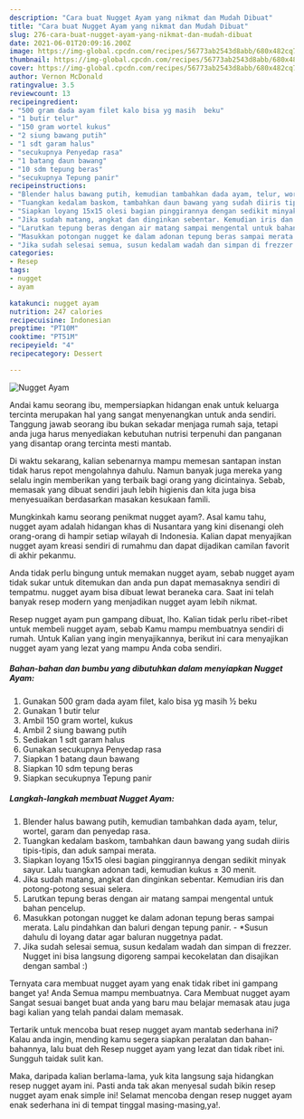 ```yaml
---
description: "Cara buat Nugget Ayam yang nikmat dan Mudah Dibuat"
title: "Cara buat Nugget Ayam yang nikmat dan Mudah Dibuat"
slug: 276-cara-buat-nugget-ayam-yang-nikmat-dan-mudah-dibuat
date: 2021-06-01T20:09:16.200Z
image: https://img-global.cpcdn.com/recipes/56773ab2543d8abb/680x482cq70/nugget-ayam-foto-resep-utama.jpg
thumbnail: https://img-global.cpcdn.com/recipes/56773ab2543d8abb/680x482cq70/nugget-ayam-foto-resep-utama.jpg
cover: https://img-global.cpcdn.com/recipes/56773ab2543d8abb/680x482cq70/nugget-ayam-foto-resep-utama.jpg
author: Vernon McDonald
ratingvalue: 3.5
reviewcount: 13
recipeingredient:
- "500 gram dada ayam filet kalo bisa yg masih  beku"
- "1 butir telur"
- "150 gram wortel kukus"
- "2 siung bawang putih"
- "1 sdt garam halus"
- "secukupnya Penyedap rasa"
- "1 batang daun bawang"
- "10 sdm tepung beras"
- "secukupnya Tepung panir"
recipeinstructions:
- "Blender halus bawang putih, kemudian tambahkan dada ayam, telur, wortel, garam dan penyedap rasa."
- "Tuangkan kedalam baskom, tambahkan daun bawang yang sudah diiris tipis-tipis, dan aduk sampai merata."
- "Siapkan loyang 15x15 olesi bagian pinggirannya dengan sedikit minyak sayur. Lalu tuangkan adonan tadi, kemudian kukus ± 30 menit."
- "Jika sudah matang, angkat dan dinginkan sebentar. Kemudian iris dan potong-potong sesuai selera."
- "Larutkan tepung beras dengan air matang sampai mengental untuk bahan pencelup."
- "Masukkan potongan nugget ke dalam adonan tepung beras sampai merata. Lalu pindahkan dan baluri dengan tepung panir. *Susun dahulu di loyang datar agar baluran nuggetnya padat."
- "Jika sudah selesai semua, susun kedalam wadah dan simpan di frezzer. Nugget ini bisa langsung digoreng sampai kecokelatan dan disajikan dengan sambal :)"
categories:
- Resep
tags:
- nugget
- ayam

katakunci: nugget ayam 
nutrition: 247 calories
recipecuisine: Indonesian
preptime: "PT10M"
cooktime: "PT51M"
recipeyield: "4"
recipecategory: Dessert

---
```



![Nugget Ayam](https://img-global.cpcdn.com/recipes/56773ab2543d8abb/680x482cq70/nugget-ayam-foto-resep-utama.jpg)

Andai kamu seorang ibu, mempersiapkan hidangan enak untuk keluarga tercinta merupakan hal yang sangat menyenangkan untuk anda sendiri. Tanggung jawab seorang ibu bukan sekadar menjaga rumah saja, tetapi anda juga harus menyediakan kebutuhan nutrisi terpenuhi dan panganan yang disantap orang tercinta mesti mantab.

Di waktu  sekarang, kalian sebenarnya mampu memesan santapan instan tidak harus repot mengolahnya dahulu. Namun banyak juga mereka yang selalu ingin memberikan yang terbaik bagi orang yang dicintainya. Sebab, memasak yang dibuat sendiri jauh lebih higienis dan kita juga bisa menyesuaikan berdasarkan masakan kesukaan famili. 



Mungkinkah kamu seorang penikmat nugget ayam?. Asal kamu tahu, nugget ayam adalah hidangan khas di Nusantara yang kini disenangi oleh orang-orang di hampir setiap wilayah di Indonesia. Kalian dapat menyajikan nugget ayam kreasi sendiri di rumahmu dan dapat dijadikan camilan favorit di akhir pekanmu.

Anda tidak perlu bingung untuk memakan nugget ayam, sebab nugget ayam tidak sukar untuk ditemukan dan anda pun dapat memasaknya sendiri di tempatmu. nugget ayam bisa dibuat lewat beraneka cara. Saat ini telah banyak resep modern yang menjadikan nugget ayam lebih nikmat.

Resep nugget ayam pun gampang dibuat, lho. Kalian tidak perlu ribet-ribet untuk membeli nugget ayam, sebab Kamu mampu membuatnya sendiri di rumah. Untuk Kalian yang ingin menyajikannya, berikut ini cara menyajikan nugget ayam yang lezat yang mampu Anda coba sendiri.

<!--inarticleads1-->

##### Bahan-bahan dan bumbu yang dibutuhkan dalam menyiapkan Nugget Ayam:

1. Gunakan 500 gram dada ayam filet, kalo bisa yg masih ½ beku
1. Gunakan 1 butir telur
1. Ambil 150 gram wortel, kukus
1. Ambil 2 siung bawang putih
1. Sediakan 1 sdt garam halus
1. Gunakan secukupnya Penyedap rasa
1. Siapkan 1 batang daun bawang
1. Siapkan 10 sdm tepung beras
1. Siapkan secukupnya Tepung panir




<!--inarticleads2-->

##### Langkah-langkah membuat Nugget Ayam:

1. Blender halus bawang putih, kemudian tambahkan dada ayam, telur, wortel, garam dan penyedap rasa.
1. Tuangkan kedalam baskom, tambahkan daun bawang yang sudah diiris tipis-tipis, dan aduk sampai merata.
1. Siapkan loyang 15x15 olesi bagian pinggirannya dengan sedikit minyak sayur. Lalu tuangkan adonan tadi, kemudian kukus ± 30 menit.
1. Jika sudah matang, angkat dan dinginkan sebentar. Kemudian iris dan potong-potong sesuai selera.
1. Larutkan tepung beras dengan air matang sampai mengental untuk bahan pencelup.
1. Masukkan potongan nugget ke dalam adonan tepung beras sampai merata. Lalu pindahkan dan baluri dengan tepung panir. - *Susun dahulu di loyang datar agar baluran nuggetnya padat.
1. Jika sudah selesai semua, susun kedalam wadah dan simpan di frezzer. Nugget ini bisa langsung digoreng sampai kecokelatan dan disajikan dengan sambal :)




Ternyata cara membuat nugget ayam yang enak tidak ribet ini gampang banget ya! Anda Semua mampu membuatnya. Cara Membuat nugget ayam Sangat sesuai banget buat anda yang baru mau belajar memasak atau juga bagi kalian yang telah pandai dalam memasak.

Tertarik untuk mencoba buat resep nugget ayam mantab sederhana ini? Kalau anda ingin, mending kamu segera siapkan peralatan dan bahan-bahannya, lalu buat deh Resep nugget ayam yang lezat dan tidak ribet ini. Sungguh taidak sulit kan. 

Maka, daripada kalian berlama-lama, yuk kita langsung saja hidangkan resep nugget ayam ini. Pasti anda tak akan menyesal sudah bikin resep nugget ayam enak simple ini! Selamat mencoba dengan resep nugget ayam enak sederhana ini di tempat tinggal masing-masing,ya!.

